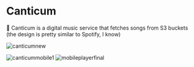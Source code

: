 # Canticum
🎵 Canticum is a digital music service that fetches songs from S3 buckets (the design is pretty similar to Spotify, I know)

![canticumnew](https://user-images.githubusercontent.com/120139042/232475246-c4e39a6b-eec4-40a4-953f-d34232c0e10d.png)

![canticummobile1](https://user-images.githubusercontent.com/120139042/232921354-22c310af-5051-4372-9eeb-e0c7c07de854.png) ![mobileplayerfinal](https://user-images.githubusercontent.com/120139042/233390039-e16d265c-3ab5-4cb5-8c29-fd0bb83d5f38.png)
